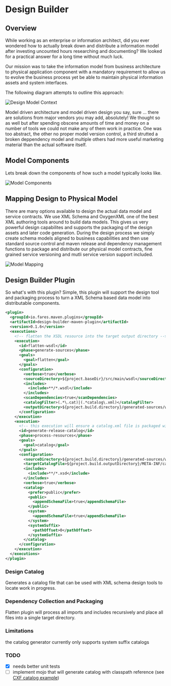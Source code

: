 # Design Builder

## Overview

While working as an enterprise or information architect, did you ever wondered how to actually break down and distribute a information model after investing uncounted hours researching and documenting? We looked for a practical answer for a long time without much luck.

Our mission was to take the information model from business architecture to physical application component with a mandatory requirement to allow us to evolve the business process yet be able to maintain physical information assets and system interfaces.

The following diagram attempts to outline this approach:   

![Design Model Context](docs/design-model-context.png)

Model driven architecture and model driven design you say, sure ... there are solutions from major vendors you may add, absolutely! We thought so as well but after spending obscene amounts of time and money on a number of tools we could not make any of them work in practice. One was too abstract, the other no proper model version control, a third strutted a broken deppendency model and multiple others had more useful marketing material than the actual software itself.    

## Model Components

Lets break down the components of how such a model typically looks like.

![Model Components](docs/model-components.png)


## Mapping Design to Physical Model

There are many options available to design the actual data model and service contracts. We use XML Schema and OxygenXML one of the best XML authoring tools around to build data models. This gives us very powerful design capabilites and supports the packaging of the design assets and later code generation. During the design process we simply create schema models aligned to business capabilities and then use standard source control and maven release and dependency management functions to package and distribute our physical model contracts, fine grained service versioning and mutli service version support included.  

![Model Mapping](docs/model-mapping.png)


## Design Builder Plugin

So what's with this plugin? Simple, this plugin will support the design tool and packaging process to turn a XML Schema based data model into distributable components.

```xml
<plugin>
  <groupId>io.fares.maven.plugins</groupId>
  <artifactId>design-builder-maven-plugin</artifactId>
  <version>0.1.6</version>
  <executions>
    <!-- flatten the XSDL resource into the target output directory -->
    <execution>
      <id>flatten-wsdl</id>
      <phase>generate-sources</phase>
      <goals>
        <goal>flatten</goal>
      </goals>
      <configuration>
        <verbose>true</verbose>
        <sourceDirectory>${project.baseDir}/src/main/wsdl</sourceDirectory>
        <includes>
          <include>**/*.wsdl</include>
        </includes>
        <scanDependencies>true</scanDependencies>
        <catalogFilter>(.*\.cat)|(.*catalog\.xml)</catalogFilter>
        <outputDirectory>${project.build.directory}/generated-sources/wsdl</outputDirectory>
      </configuration>
    </execution>
    <execution>
      <!-- this execution will ensure a catalog.xml file is packaged with the release bundle -->
      <id>generate-release-catalog</id>
      <phase>process-resources</phase>
      <goals>
        <goal>catalog</goal>
      </goals>
      <configuration>
        <sourceDirectory>${project.build.directory}/generated-sources/wsdl</sourceDirectory>
        <targetCatalogFile>${project.build.outputDirectory}/META-INF/catalog.cat</targetCatalogFile>
        <includes>
          <include>**/*.xsd</include>
        </includes>
        <verbose>true</verbose>
        <catalog>
          <prefer>public</prefer>
          <public>
            <appendSchemaFile>true</appendSchemaFile>
          </public>
          <system>
            <appendSchemaFile>true</appendSchemaFile>
          </system>
          <systemSuffix>
            <pathOffset>0</pathOffset>
          </systemSuffix>
        </catalog>
      </configuration>
    </execution>
  </executions>
</plugin>
```

### Design Catalog

Generates a catalog file that can be used with XML schema design tools to locate work in progress.  


### Dependency Collection and Packaging 

Flatten plugin will process all imports and includes recursively and place all files into a single target directory.


### Limitations

the catalog generator currently only supports system suffix catalogs

### TODO

* [X] needs better unit tests
* [ ] implement mojo that will generate catalog with classpath reference (see [CXF catalog example](https://labs.bsb.com/2011/01/usage-of-an-xml-catalog-in-the-xmlbeans-cxf-integration/))  
